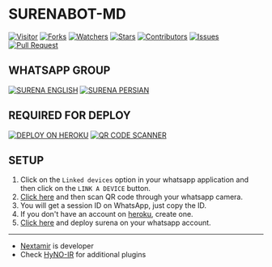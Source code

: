 # SURENABOT-MD

<a href="https://visitor-badge.glitch.me/badge?page_id=SURENABOT/SURENABOT-MD"><img title="Visitor" src="https://visitor-badge.glitch.me/badge?page_id=SURENABOT/SURENABOT-MD"></a>
<a href="https://github.com/SURENABOT/SURENABOT-MD/network/members"><img title="Forks" src="https://img.shields.io/github/forks/SURENABOT/SURENABOT-MD?label=Forks&color=blue&style=flat-square"></a>
<a href="https://github.com/SURENABOT/SURENABOT-MD/watchers"><img title="Watchers" src="https://img.shields.io/github/watchers/SURENABOT/SURENABOT-MD?label=Watchers&color=green&style=flat-square"></a>
<a href="https://github.com/SURENABOT/SURENABOT-MD/stargazers"><img title="Stars" src="https://img.shields.io/github/stars/SURENABOT/SURENABOT-MD?label=Stars&color=yellow&style=flat-square"></a>
<a href="https://github.com/SURENABOT/SURENABOT-MD/graphs/contributors"><img title="Contributors" src="https://img.shields.io/github/contributors/SURENABOT/SURENABOT-MD?label=Contributors&color=blue&style=flat-square"></a>
<a href="https://github.com/SURENABOT/SURENABOT-MD/issues"><img title="Issues" src="https://img.shields.io/github/issues/SURENABOT/SURENABOT-MD?label=Issues&color=success&style=flat-square"></a>
<a href="https://github.com/SURENABOT/SURENABOT-MD/pulls"><img title="Pull Request" src="https://img.shields.io/github/issues-pr/SURENABOT/SURENABOT-MD?label=PullRequest&color=success&style=flat-square"></a>

## WHATSAPP GROUP
[![SURENA ENGLISH](https://img.shields.io/badge/SURENA%20ENGLISH-25D366?style=for-the-badge&logo=whatsapp&logoColor=white)](https://chat.whatsapp.com/JlPeRbssqcdILgreqcYBR8)
[![SURENA PERSIAN](https://img.shields.io/badge/SURENA%20PERSIAN-25D366?style=for-the-badge&logo=whatsapp&logoColor=white)](https://chat.whatsapp.com/CSXb2AMYk2xJfunWneaiMa)

## REQUIRED FOR DEPLOY
[![DEPLOY ON HEROKU](https://www.herokucdn.com/deploy/button.svg)]([https://chat.whatsapp.com/JlPeRbssqcdILgreqcYBR8](https://heroku.com/deploy?template=https://github.com/SURENABOT/SURENABOT-MD))
[![QR CODE SCANNER](https://vercel.com/button)](https://surenaqr.vercel.app/)

## SETUP

1. Click on the ```Linked devices``` option in your whatsapp application and then click on the ```LINK A DEVICE``` button.
2. [Click here](https://surenaqr.vercel.app/) and then scan QR code through your whatsapp camera.
3. You will get a session ID on WhatsApp, just copy the ID.
4. If you don't have an account on [heroku](https://heroku.com), create one.
5. [Click here](https://heroku.com/deploy?template=https://github.com/SURENABOT/SURENABOT-MD) and deploy surena on your whatsapp account.
 
---------

- [Nextamir](https://github.com/nextamir) is developer
- Check [HyNO-IR](https://github.com/HyNO-IR) for additional plugins
